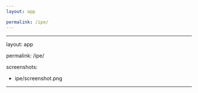 ```yaml
---
layout: app

permalink: /ipe/
---
```

---
layout: app

permalink: /ipe/

screenshots:
  - ipe/screenshot.png
---
